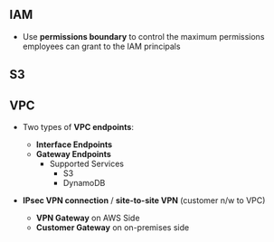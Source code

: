 ## IAM

- Use **permissions boundary** to control the maximum permissions employees can grant to the IAM principals


## S3




## VPC

- Two types of **VPC endpoints**:
    - **Interface Endpoints**
    - **Gateway Endpoints**
        - Supported Services
            - S3
            - DynamoDB


- **IPsec VPN connection** / **site-to-site VPN** (customer n/w to VPC)
    - **VPN Gateway** on AWS Side
    - **Customer Gateway** on on-premises side
